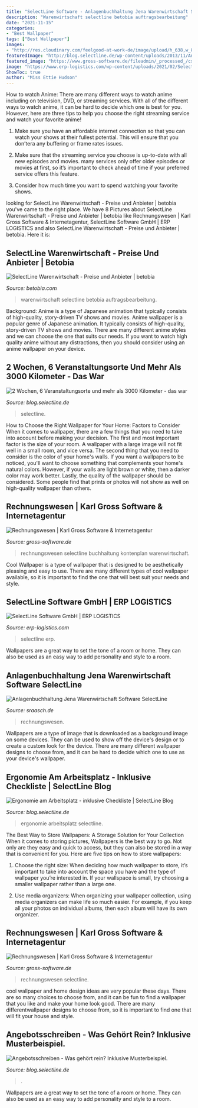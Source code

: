 ```yaml
---
title: "SelectLine Software - Anlagenbuchhaltung Jena Warenwirtschaft Software Selectline"
description: "Warenwirtschaft selectline betobia auftragsbearbeitung"
date: "2021-11-15"
categories:
- "Best Wallpaper"
tags: ["Best Wallpaper"]
images:
- "http://res.cloudinary.com/feelgood-at-work-de/image/upload/h_638,w_866/v1412019078/betobia/vvxgkl7nh1jg4n6kvxt4.jpg"
featuredImage: "http://blog.selectline.de/wp-content/uploads/2013/11/Angebotsschreiben-724x1024.png"
featured_image: "https://www.gross-software.de/fileadmin/_processed_/csm_rewe-screen_1b0182fe05.png"
image: "https://www.erp-logistics.com/wp-content/uploads/2021/02/SelectLineMobileUebersicht-1024x500.png"
ShowToc: true
author: "Miss Ettie Hudson"
---
```



How to watch Anime: There are many different ways to watch anime including on television, DVD, or streaming services.
With all of the different ways to watch anime, it can be hard to decide which one is best for you. However, here are three tips to help you choose the right streaming service and watch your favorite anime!
1. Make sure you have an affordable internet connection so that you can watch your shows at their fullest potential. This will ensure that you don’tera any buffering or frame rates issues.

2. Make sure that the streaming service you choose is up-to-date with all new episodes and movies. many services only offer older episodes or movies at first, so it’s important to check ahead of time if your preferred service offers this feature.

3. Consider how much time you want to spend watching your favorite shows.

	

		
looking for SelectLine Warenwirtschaft - Preise und Anbieter | betobia you've came to the right place. We have 8 Pictures about SelectLine Warenwirtschaft - Preise und Anbieter | betobia like Rechnungswesen | Karl Gross Software &amp; Internetagentur, SelectLine Software GmbH | ERP LOGISTICS and also SelectLine Warenwirtschaft - Preise und Anbieter | betobia. Here it is:
		
    
## SelectLine Warenwirtschaft - Preise Und Anbieter | Betobia

<img loading=lazy src="http://res.cloudinary.com/feelgood-at-work-de/image/upload/h_638,w_866/v1412019078/betobia/vvxgkl7nh1jg4n6kvxt4.jpg" onerror="this.onerror=null;this.src='https://tse2.mm.bing.net/th?id=OIP.eWnmWqSHhJ6dGa2FxjJz_gHaFd&amp;pid=15.1';" alt="SelectLine Warenwirtschaft - Preise und Anbieter | betobia">

_Source: betobia.com_

>warenwirtschaft selectline betobia auftragsbearbeitung. 

	

Background: Anime is a type of Japanese animation that typically consists of high-quality, story-driven TV shows and movies.
Anime wallpaper is a popular genre of Japanese animation. It typically consists of high-quality, story-driven TV shows and movies. There are many different anime styles and we can choose the one that suits our needs. If you want to watch high quality anime without any distractions, then you should consider using an anime wallpaper on your device.

    
## 2 Wochen, 6 Veranstaltungsorte Und Mehr Als 3000 Kilometer - Das War

<img loading=lazy src="https://blog.selectline.de/wp-content/uploads/2019/04/SelectLineLIVEBerlin319k.jpg" onerror="this.onerror=null;this.src='https://tse3.mm.bing.net/th?id=OIP.xajMhDHpNIXX3mF6lqb1EwHaE8&amp;pid=15.1';" alt="2 Wochen, 6 Veranstaltungsorte und mehr als 3000 Kilometer - das war">

_Source: blog.selectline.de_

>selectline. 

	

How to Choose the Right Wallpaper for Your Home: Factors to Consider
When it comes to wallpaper, there are a few things that you need to take into account before making your decision. The first and most important factor is the size of your room. A wallpaper with a large image will not fit well in a small room, and vice versa. 
The second thing that you need to consider is the color of your home's walls. If you want a wallpapers to be noticed, you'll want to choose something that complements your home's natural colors. However, if your walls are light brown or white, then a darker color may work better. 
Lastly, the quality of the wallpaper should be considered. Some people find that prints or photos will not show as well on high-quality wallpaper than others.

    
## Rechnungswesen | Karl Gross Software &amp; Internetagentur

<img loading=lazy src="https://www.gross-software.de/fileadmin/_processed_/csm_rewe-screen_6d5a0c5274.png" onerror="this.onerror=null;this.src='https://tse2.mm.bing.net/th?id=OIP.QF3JjLkHA2dYgHX43GJA6gHaDx&amp;pid=15.1';" alt="Rechnungswesen | Karl Gross Software &amp; Internetagentur">

_Source: gross-software.de_

>rechnungswesen selectline buchhaltung kontenplan warenwirtschaft. 

	

Cool Wallpaper is a type of wallpaper that is designed to be aesthetically pleasing and easy to use. There are many different types of cool wallpaper available, so it is important to find the one that will best suit your needs and style.

    
## SelectLine Software GmbH | ERP LOGISTICS

<img loading=lazy src="https://www.erp-logistics.com/wp-content/uploads/2021/02/SelectLineMobileUebersicht-1024x500.png" onerror="this.onerror=null;this.src='https://tse4.mm.bing.net/th?id=OIP.sF5LpGrtPRMNEhOKZhomowHaDn&amp;pid=15.1';" alt="SelectLine Software GmbH | ERP LOGISTICS">

_Source: erp-logistics.com_

>selectline erp. 

	

Wallpapers are a great way to set the tone of a room or home. They can also be used as an easy way to add personality and style to a room.

    
## Anlagenbuchhaltung Jena Warenwirtschaft Software SelectLine

<img loading=lazy src="https://www.webgalaxie.net/referenzdb/userupload/anlag_spiegel_auswertung.jpg" onerror="this.onerror=null;this.src='https://tse2.mm.bing.net/th?id=OIP.5sJ6MYEevyttfL4_y1IvdAHaFZ&amp;pid=15.1';" alt="Anlagenbuchhaltung Jena Warenwirtschaft Software SelectLine">

_Source: sraasch.de_

>rechnungswesen. 

	

Wallpapers are a type of image that is downloaded as a background image on some devices. They can be used to show off the device's design or to create a custom look for the device. There are many different wallpaper designs to choose from, and it can be hard to decide which one to use as your device's wallpaper.

    
## Ergonomie Am Arbeitsplatz - Inklusive Checkliste | SelectLine Blog

<img loading=lazy src="https://blog.selectline.de/wp-content/uploads/2014/02/Fotolia_55461081_L.jpg" onerror="this.onerror=null;this.src='https://tse1.mm.bing.net/th?id=OIP.KH_7MwySiHBhrnHpHr_jYQHaE8&amp;pid=15.1';" alt="Ergonomie am Arbeitsplatz - inklusive Checkliste | SelectLine Blog">

_Source: blog.selectline.de_

>ergonomie arbeitsplatz selectline. 

	

The Best Way to Store Wallpapers: A Storage Solution for Your Collection
When it comes to storing pictures, Wallpapers is the best way to go. Not only are they easy and quick to access, but they can also be stored in a way that is convenient for you. Here are five tips on how to store wallpapers:
1) Choose the right size: When deciding how much wallpaper to store, it’s important to take into account the space you have and the type of wallpaper you’re interested in. If your wallspace is small, try choosing a smaller wallpaper rather than a large one.

2) Use media organizers: When organizing your wallpaper collection, using media organizers can make life so much easier. For example, if you keep all your photos on individual albums, then each album will have its own organizer.

    
## Rechnungswesen | Karl Gross Software &amp; Internetagentur

<img loading=lazy src="https://www.gross-software.de/fileadmin/_processed_/csm_rewe-screen_1b0182fe05.png" onerror="this.onerror=null;this.src='https://tse3.mm.bing.net/th?id=OIP.DGM8xxn9G0EoUXFLa2P82gHaDx&amp;pid=15.1';" alt="Rechnungswesen | Karl Gross Software &amp; Internetagentur">

_Source: gross-software.de_

>rechnungswesen selectline. 

	

cool wallpaper and home design ideas are very popular these days. There are so many choices to choose from, and it can be fun to find a wallpaper that you like and make your home look good. There are many differentwallpaper designs to choose from, so it is important to find one that will fit your house and style.

    
## Angebotsschreiben - Was Gehört Rein? Inklusive Musterbeispiel.

<img loading=lazy src="http://blog.selectline.de/wp-content/uploads/2013/11/Angebotsschreiben-724x1024.png" onerror="this.onerror=null;this.src='https://tse4.mm.bing.net/th?id=OIP.MYYcCBhE7PEsIZ_Pr36EJgHaKe&amp;pid=15.1';" alt="Angebotsschreiben - Was gehört rein? Inklusive Musterbeispiel.">

_Source: blog.selectline.de_

>. 

	

Wallpapers are a great way to set the tone of a room or home. They can also be used as an easy way to add personality and style to a room.

